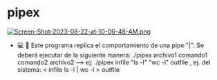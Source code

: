 # pipex
[![Screen-Shot-2023-08-22-at-10-06-48-AM.png](https://i.postimg.cc/43wsPQ50/Screen-Shot-2023-08-22-at-10-06-48-AM.png)](https://postimg.cc/KKK6vLC7)
- 💻 🔀  Este programa replica el comportamiento de una pipe "|". Se deberá ejecutar de la siguiente manera: ./pipex archivo1 comando1 comando2 archivo2 --> ej: ./pipex infile "ls -l" "wc -l" outfile , ej. del sistema: < infile ls -l | wc -l > outfile
